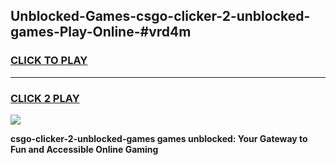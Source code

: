
## Unblocked-Games-csgo-clicker-2-unblocked-games-Play-Online-#vrd4m
<h3>
<a href="https://premium.freeplayer.one?title=csgo-clicker-2-unblocked-games&ref=24F">CLICK TO PLAY</a></h3>
<hr>

<h3>
<a href="https://premium.freeplayer.one?title=csgo-clicker-2-unblocked-games&ref=24F">CLICK 2 PLAY</a>
  
</h3>

<a href="https://premium.freeplayer.one?title=csgo-clicker-2-unblocked-games&ref=24F/"><img src="https://clearcache.store/games.png"></a>


**csgo-clicker-2-unblocked-games games unblocked: Your Gateway to Fun and Accessible Online Gaming**
